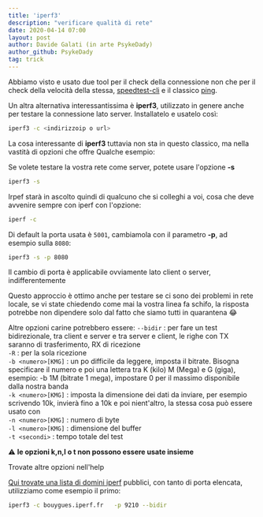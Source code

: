 ```yaml
---
title: 'iperf3'
description: "verificare qualità di rete"
date: 2020-04-14 07:00
layout: post
author: Davide Galati (in arte PsykeDady)
author_github: PsykeDady
tag: trick
---
```


Abbiamo visto e usato due tool per il check della connessione non che per il check della velocità della stessa, [speedtest-cli](https://feed.linuxpeople.org/posts/speedtest-cli) e il classico [ping](https://feed.linuxpeople.org/posts/ping).

Un altra alternativa interessantissima è **iperf3**, utilizzato in genere anche per testare la connessione lato server.
Installatelo e usatelo così:

```bash
iperf3 -c <indirizzoip o url>
```

La cosa interessante di **iperf3** tuttavia non sta in questo classico, ma nella vastità di opzioni che offre
Qualche esempio:

Se volete testare la vostra rete come server, potete usare l'opzione **-s**

```bash
iperf3 -s
```

Irpef starà in ascolto quindi di qualcuno che si colleghi a voi, cosa che deve avvenire sempre con iperf con l'opzione:

```bash
iperf -c
```

Di default la porta usata è `5001`, cambiamola con il parametro **-p**, ad esempio sulla `8080`:

```bash
iperf3 -s -p 8080
```

Il cambio di porta è applicabile ovviamente lato client o server, indifferentemente  

Questo approccio è ottimo anche per testare se ci sono dei problemi in rete locale, se vi state chiedendo come mai la vostra linea fa schifo, la risposta potrebbe non dipendere solo dal fatto che siamo tutti in quarantena 😂

Altre opzioni carine potrebbero essere:
`--bidir` : per fare un test bidirezionale, tra client e server e tra server e client, le righe con TX saranno di trasferimento, RX di ricezione  
`-R` : per la sola ricezione  
`-b <numero>[KMG]` : un po difficile da leggere, imposta il bitrate. Bisogna specificare il numero e poi una lettera tra K (kilo) M (Mega) e G (giga), esempio: -b 1M  (bitrate 1 mega), impostare 0 per il massimo disponibile dalla nostra banda  
`-k <numero>[KMG]`  : imposta la dimensione dei dati da inviare, per esempio scrivendo 10k, invierà fino a 10k e poi nient'altro, la stessa cosa può essere usato con  
`-n <numero>[KMG]`  : numero di byte  
`-l <numero>[KMG]` : dimensione del buffer  
`-t <secondi>` : tempo totale del test  

⚠️ **le opzioni k,n,l o t non possono essere usate insieme**

Trovate altre opzioni nell'help  

[Qui trovate una lista di domini iperf](https://iperf.fr/iperf-servers.php) pubblici, con tanto di porta elencata, utilizziamo come esempio il primo:

```bash
iperf3 -c bouygues.iperf.fr   -p 9210 --bidir
```
